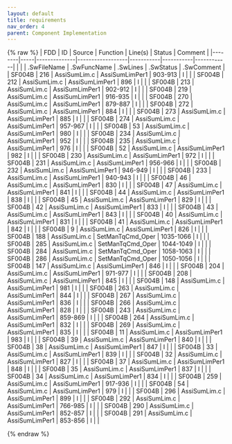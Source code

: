 ```yaml
---
layout: default
title: requirements
nav_order: 4
parent: Component Implementation
---
```

{% raw %}
| FDD    | ID  | Source       | Function         | Line(s)   | Status    | Comment    |
|--------|-----|--------------|------------------|-----------|-----------|------------|
|        |     | .SwFileName  | .SwFuncName      | .SwLines  | .SwStatus | .SwComment |
| SF004B | 216 | AssiSumLim.c | AssiSumLimPer1   | 903-913   | I         |            |
| SF004B | 212 | AssiSumLim.c | AssiSumLimPer1   | 896       | I         |            |
| SF004B | 213 | AssiSumLim.c | AssiSumLimPer1   | 902-912   | I         |            |
| SF004B | 219 | AssiSumLim.c | AssiSumLimPer1   | 916-935   | I         |            |
| SF004B | 270 | AssiSumLim.c | AssiSumLimPer1   | 879-887   | I         |            |
| SF004B | 272 | AssiSumLim.c | AssiSumLimPer1   | 884       | I         |            |
| SF004B | 273 | AssiSumLim.c | AssiSumLimPer1   | 885       | I         |            |
| SF004B | 274 | AssiSumLim.c | AssiSumLimPer1   | 957-967   | I         |            |
| SF004B | 53  | AssiSumLim.c | AssiSumLimPer1   | 980       | I         |            |
| SF004B | 234 | AssiSumLim.c | AssiSumLimPer1   | 952       | I         |            |
| SF004B | 235 | AssiSumLim.c | AssiSumLimPer1   | 976       | I         |            |
| SF004B | 52  | AssiSumLim.c | AssiSumLimPer1   | 982       | I         |            |
| SF004B | 230 | AssiSumLim.c | AssiSumLimPer1   | 972       | I         |            |
| SF004B | 231 | AssiSumLim.c | AssiSumLimPer1   | 956-966   | I         |            |
| SF004B | 232 | AssiSumLim.c | AssiSumLimPer1   | 946-949   | I         |            |
| SF004B | 233 | AssiSumLim.c | AssiSumLimPer1   | 940-943   | I         |            |
| SF004B | 46  | AssiSumLim.c | AssiSumLimPer1   | 830       | I         |            |
| SF004B | 47  | AssiSumLim.c | AssiSumLimPer1   | 841       | I         |            |
| SF004B | 44  | AssiSumLim.c | AssiSumLimPer1   | 838       | I         |            |
| SF004B | 45  | AssiSumLim.c | AssiSumLimPer1   | 829       | I         |            |
| SF004B | 42  | AssiSumLim.c | AssiSumLimPer1   | 833       | I         |            |
| SF004B | 43  | AssiSumLim.c | AssiSumLimPer1   | 843       | I         |            |
| SF004B | 40  | AssiSumLim.c | AssiSumLimPer1   | 831       | I         |            |
| SF004B | 41  | AssiSumLim.c | AssiSumLimPer1   | 842       | I         |            |
| SF004B | 9   | AssiSumLim.c | AssiSumLimPer1   | 826       | I         |            |
| SF004B | 188 | AssiSumLim.c | SetManTqCmd_Oper | 1035-1066 | I         |            |
| SF004B | 285 | AssiSumLim.c | SetManTqCmd_Oper | 1044-1049 | I         |            |
| SF004B | 284 | AssiSumLim.c | SetManTqCmd_Oper | 1058-1063 | I         |            |
| SF004B | 286 | AssiSumLim.c | SetManTqCmd_Oper | 1050-1056 | I         |            |
| SF004B | 147 | AssiSumLim.c | AssiSumLimPer1   | 846       | I         |            |
| SF004B | 204 | AssiSumLim.c | AssiSumLimPer1   | 971-977   | I         |            |
| SF004B | 208 | AssiSumLim.c | AssiSumLimPer1   | 845       | I         |            |
| SF004B | 148 | AssiSumLim.c | AssiSumLimPer1   | 981       | I         |            |
| SF004B | 263 | AssiSumLim.c | AssiSumLimPer1   | 844       | I         |            |
| SF004B | 267 | AssiSumLim.c | AssiSumLimPer1   | 836       | I         |            |
| SF004B | 266 | AssiSumLim.c | AssiSumLimPer1   | 828       | I         |            |
| SF004B | 243 | AssiSumLim.c | AssiSumLimPer1   | 859-869   | I         |            |
| SF004B | 264 | AssiSumLim.c | AssiSumLimPer1   | 832       | I         |            |
| SF004B | 269 | AssiSumLim.c | AssiSumLimPer1   | 835       | I         |            |
| SF004B | 11  | AssiSumLim.c | AssiSumLimPer1   | 983       | I         |            |
| SF004B | 39  | AssiSumLim.c | AssiSumLimPer1   | 840       | I         |            |
| SF004B | 38  | AssiSumLim.c | AssiSumLimPer1   | 847       | I         |            |
| SF004B | 33  | AssiSumLim.c | AssiSumLimPer1   | 839       | I         |            |
| SF004B | 32  | AssiSumLim.c | AssiSumLimPer1   | 827       | I         |            |
| SF004B | 37  | AssiSumLim.c | AssiSumLimPer1   | 848       | I         |            |
| SF004B | 35  | AssiSumLim.c | AssiSumLimPer1   | 837       | I         |            |
| SF004B | 34  | AssiSumLim.c | AssiSumLimPer1   | 834       | I         |            |
| SF004B | 259 | AssiSumLim.c | AssiSumLimPer1   | 917-936   | I         |            |
| SF004B | 54  | AssiSumLim.c | AssiSumLimPer1   | 979       | I         |            |
| SF004B | 296 | AssiSumLim.c | AssiSumLimPer1   | 899       | I         |            |
| SF004B | 292 | AssiSumLim.c | AssiSumLimPer1   | 766-985   | I         |            |
| SF004B | 290 | AssiSumLim.c | AssiSumLimPer1   | 852-857   | I         |            |
| SF004B | 291 | AssiSumLim.c | AssiSumLimPer1   | 853-856   | I         |            |

{% endraw %}